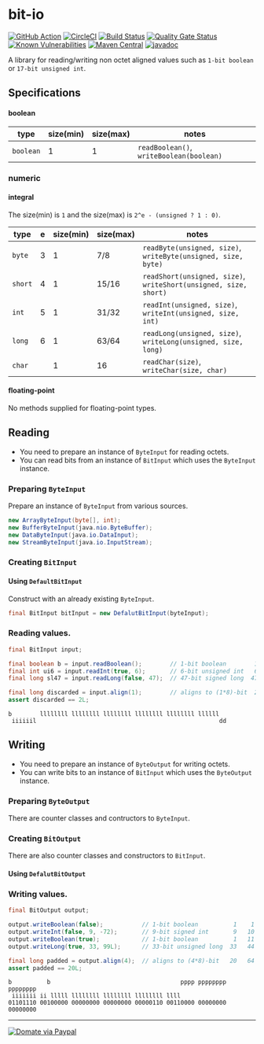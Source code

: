 # bit-io

[![GitHub Action](https://github.com/jinahya/bit-io/workflows/Java%20CI/badge.svg)](https://github.com/jinahya/bit-io/actions?workflow=Java+CI)
[![CircleCI](https://circleci.com/gh/jinahya/bit-io/tree/develop.svg?style=svg)](https://circleci.com/gh/jinahya/bit-io/tree/develop)
[![Build Status](https://travis-ci.org/jinahya/bit-io.svg?branch=develop)](https://travis-ci.org/jinahya/bit-io)
[![Quality Gate Status](https://sonarcloud.io/api/project_badges/measure?project=com.github.jinahya%3Abit-io%3Adevelop&metric=alert_status)](https://sonarcloud.io/dashboard?id=com.github.jinahya%3Abit-io%3Adevelop)
[![Known Vulnerabilities](https://snyk.io//test/github/jinahya/bit-io/badge.svg?targetFile=pom.xml)](https://snyk.io//test/github/jinahya/bit-io?targetFile=pom.xml)
[![Maven Central](https://img.shields.io/maven-central/v/com.github.jinahya/bit-io.svg)](http://search.maven.org/#search%7Cga%7C1%7Ca%3A%22bit-io%22)
[![javadoc](https://javadoc.io/badge2/com.github.jinahya/bit-io/javadoc.svg)](https://javadoc.io/doc/com.github.jinahya/bit-io)

A library for reading/writing non octet aligned values such as `1-bit boolean` or `17-bit unsigned int`.

## Specifications

#### boolean

|type     |size(min)|size(max)|notes                                   |
|---------|---------|---------|----------------------------------------|
|`boolean`|1        |1        |`readBoolean()`, `writeBoolean(boolean)`|

### numeric

#### integral

The size(min) is `1` and the size(max) is `2^e - (unsigned ? 1 : 0)`.

|type   |e  |size(min)|size(max)|notes                                                           |
|-------|---|---------|---------|----------------------------------------------------------------|
|`byte` |3  |1        |7/8      |`readByte(unsigned, size)`, `writeByte(unsigned, size, byte)`   |
|`short`|4  |1        |15/16    |`readShort(unsigned, size)`, `writeShort(unsigned, size, short)`|
|`int`  |5  |1        |31/32    |`readInt(unsigned, size)`, `writeInt(unsigned, size, int)`      |
|`long` |6  |1        |63/64    |`readLong(unsigned, size)`, `writeLong(unsigned, size, long)`   |
|`char` |   |1        |16       |`readChar(size)`, `writeChar(size, char)`                       |

#### floating-point

No methods supplied for floating-point types.

## Reading

* You need to prepare an instance of `ByteInput` for reading octets.
* You can read bits from an instance of `BitInput` which uses the `ByteInput` instance.

### Preparing `ByteInput`

Prepare an instance of `ByteInput` from various sources.

````java
new ArrayByteInput(byte[], int);
new BufferByteInput(java.nio.ByteBuffer);
new DataByteInput(java.io.DataInput);
new StreamByteInput(java.io.InputStream);
````

### Creating `BitInput`

#### Using `DefaultBitInput`

Construct with an already existing `ByteInput`.

```java
final BitInput bitInput = new DefalutBitInput(byteInput);
```

### Reading values.

```java
final BitInput input;

final boolean b = input.readBoolean();        // 1-bit boolean        1    1
final int ui6 = input.readInt(true, 6);       // 6-bit unsigned int   6    7
final long sl47 = input.readLong(false, 47);  // 47-bit signed long  47   54

final long discarded = input.align(1);        // aligns to (1*8)-bit  2   56
assert discarded == 2L;
```

```
b        llllllll llllllll llllllll llllllll llllllll llllll
 iiiiiil                                                    dd
```

## Writing

* You need to prepare an instance of `ByteOutput` for writing octets.
* You can write bits to an instance of `BitInput` which uses the `ByteOutput` instance.

### Preparing `ByteOutput`

There are counter classes and contructors to `ByteInput`.

### Creating `BitOutput`

There are also counter classes and constructors to `BitInput`.

#### Using `DefalutBitOutput`

### Writing values.

```java
final BitOutput output;

output.writeBoolean(false);           // 1-bit boolean          1    1
output.writeInt(false, 9, -72);       // 9-bit signed int       9   10
output.writeBoolean(true);            // 1-bit boolean          1   11
output.writeLong(true, 33, 99L);      // 33-bit unsigned long  33   44

final long padded = output.align(4);  // aligns to (4*8)-bit   20   64
assert padded == 20L;
```

```
b          b                                     pppp pppppppp pppppppp
 iiiiiii ii lllll llllllll llllllll llllllll llll
01101110 00100000 00000000 00000000 00000110 00110000 00000000 00000000
```

----
[![Domate via Paypal](https://img.shields.io/badge/donate-paypal-blue.svg)](https://www.paypal.com/cgi-bin/webscr?cmd=_cart&business=A954LDFBW4B9N&lc=KR&item_name=GitHub&amount=5%2e00&currency_code=USD&button_subtype=products&add=1&bn=PP%2dShopCartBF%3adonate%2dpaypal%2dblue%2epng%3aNonHosted)
